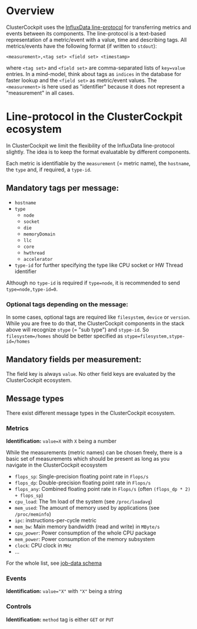 # Overview

ClusterCockpit uses the [InfluxData line-protocol](https://docs.influxdata.com/influxdb/v2.1/reference/syntax/line-protocol/) for transferring metrics and events between its components. The line-protocol is a text-based representation of a metric/event with a value, time and describing tags. All metrics/events have the following format (if written to `stdout`):

```
<measurement>,<tag set> <field set> <timestamp>
```

where `<tag set>` and `<field set>` are comma-separated lists of `key=value` entries. In a mind-model, think about tags as `indices` in the database for faster lookup and the `<field set>` as metric/event values. The `<measurement>` is here used as "identifier" because it does not represent a "measurement" in all cases.

# Line-protocol in the ClusterCockpit ecosystem

In ClusterCockpit we limit the flexibility of the InfluxData line-protocol slightly. The idea is to keep the format evaluatable by different components.

Each metric is identifiable by the `measurement` (= metric name), the `hostname`, the `type` and, if required, a `type-id`.



## Mandatory tags per message:
* `hostname`
* `type`
    - `node`
    - `socket`
    - `die`
    - `memoryDomain`
    - `llc`
    - `core`
    - `hwthread`
    - `accelerator`
* `type-id` for further specifying the type like CPU socket  or HW Thread identifier

Although no `type-id` is required if `type=node`, it is recommended to send `type=node,type-id=0`.

### Optional tags depending on the message:

In some cases, optional tags are required like `filesystem`, `device` or `version`. While you are free to do that, the ClusterCockpit components in the stack above will recognize `stype` (= "sub type") and `stype-id`. So `filesystem=/homes` should be better specified as `stype=filesystem,stype-id=/homes`

## Mandatory fields per measurement:
The field key is always `value`. No other field keys are evaluated by the ClusterCockpit ecosystem.

## Message types

There exist different message types in the ClusterCockpit ecosystem.

### Metrics

**Identification:** `value=X` with `X` being a number

While the measurements (metric names) can be chosen freely, there is a basic set of measurements which should be present as long as you navigate in the ClusterCockpit ecosystem

* `flops_sp`: Single-precision floating point rate in `Flops/s`
* `flops_dp`: Double-precision floating point rate in `Flops/s`
* `flops_any`: Combined floating point rate in `Flops/s` (often `(flops_dp * 2) + flops_sp`)
* `cpu_load`: The 1m load of the system (see `/proc/loadavg`)
* `mem_used`: The amount of memory used by applications (see `/proc/meminfo`)
* `ipc`: instructions-per-cycle metric
* `mem_bw`: Main memory bandwidth (read and write) in `MByte/s`
* `cpu_power`: Power consumption of the whole CPU package
* `mem_power`: Power consumption of the memory subsystem
* `clock`: CPU clock in `MHz`
* ...

For the whole list, see [job-data schema](../../datastructures/job-data.schema.json)


### Events

**Identification:** `value="X"` with `"X"` being a string

### Controls

**Identification:** `method` tag is either `GET` or `PUT`



